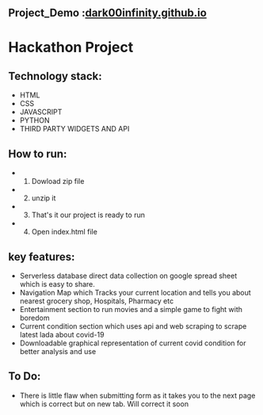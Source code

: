 ## Project_Demo :[dark00infinity.github.io](https://dark00infinity.github.io/)
# Hackathon Project
## Technology stack:
- HTML
- CSS
- JAVASCRIPT
- PYTHON
- THIRD PARTY WIDGETS AND API 
## How to run:
- 1. Dowload zip file
- 2. unzip it
- 3. That's it our project is ready to run
- 4. Open index.html file
## key features:
- Serverless database direct data collection on google spread sheet which is easy to share.
- Navigation Map which Tracks your current location and tells you about nearest grocery shop, Hospitals, Pharmacy etc
- Entertainment section to run movies and a simple game to fight with boredom
- Current condition section which uses api and web scraping to scrape latest lada about covid-19
- Downloadable graphical representation of current covid condition for better analysis and use
## To Do:
- There is little flaw when submitting form as it takes you to the next page which is correct but on new tab. Will correct it soon



